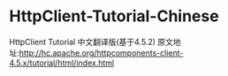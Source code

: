 # HttpClient-Tutorial-Chinese
HttpClient Tutorial 中文翻译版(基于4.5.2)
原文地址:http://hc.apache.org/httpcomponents-client-4.5.x/tutorial/html/index.html
